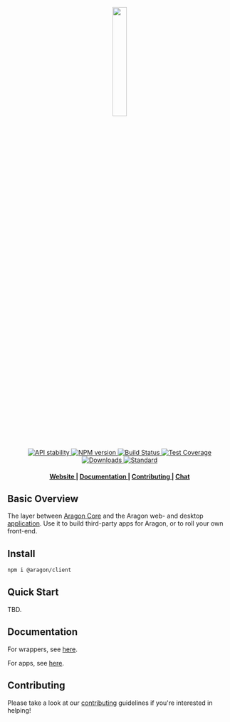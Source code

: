 <p align="center"><img width="25%" src="https://wiki.aragon.one/design/logo/png/stroke.png"></p>

<div align="center">
  <!-- Stability -->
  <a href="https://nodejs.org/api/documentation.html#documentation_stability_index">
    <img src="https://img.shields.io/badge/stability-experimental-orange.svg?style=flat-square"
      alt="API stability" />
  </a>
  <!-- NPM version -->
  <a href="https://npmjs.org/package/@aragon/aragon.js">
    <img src="https://img.shields.io/npm/v/@aragon/aragon.js.svg?style=flat-square"
      alt="NPM version" />
  </a>
  <!-- Build Status -->
  <a href="https://travis-ci.org/aragon/aragon.js">
    <img src="https://img.shields.io/travis/aragon/aragon.js/master.svg?style=flat-square"
      alt="Build Status" />
  </a>
  <!-- Test Coverage -->
  <a href="https://coveralls.io/github/aragon/aragon.js">
    <img src="https://img.shields.io/coveralls/aragon/aragon.js.svg?style=flat-square"
      alt="Test Coverage" />
  </a>
  <!-- Downloads -->
  <a href="https://npmjs.org/package/@aragon/aragon.js">
    <img src="https://img.shields.io/npm/dm/@aragon/aragon.js.svg?style=flat-square"
      alt="Downloads" />
  </a>
  <!-- Standard -->
  <a href="https://standardjs.com">
    <img src="https://img.shields.io/badge/code%20style-standard-brightgreen.svg?style=flat-square"
      alt="Standard" />
  </a>
</div>

<div align="center">
  <h4>
    <a href="https://aragon.one">
      Website
    </a>
    <span> | </span>
    <a href="https://github.com/aragon/aragon.js/tree/master/docs">
      Documentation
    </a>
    <span> | </span>
    <a href="https://github.com/aragon/aragon.js/blob/master/.github/CONTRIBUTING.md">
      Contributing
    </a>
    <span> | </span>
    <a href="https://aragon.chat">
      Chat
    </a>
  </h4>
</div>

## Basic Overview
The layer between [Aragon Core](https://github.com/aragon/aragon-core) and the Aragon web- and desktop [application](https://github.com/aragon/aragon). Use it to build third-party apps for Aragon, or to roll your own front-end.

## Install
```sh
npm i @aragon/client
```

## Quick Start

TBD.

## Documentation

For wrappers, see [here](docs/WRAPPER.md).

For apps, see [here](docs/APP.md).

## Contributing
Please take a look at our [contributing](https://github.com/aragon/aragon.js/blob/master/CONTRIBUTING.md) guidelines if you're interested in helping!
